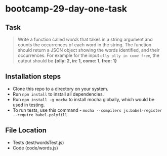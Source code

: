 # bootcamp-29-day-one-task

## Task
> Write a function called *words* that takes in a string argument and counts the occurrences of each word in the string.  The function should return a JSON object showing the words identified, and their occurrences. For example for the input `olly olly in come free`, the output should be **{olly: 2, in: 1, come: 1, free: 1}**

## Installation steps
+ Clone this repo to a directory on your system.
+ Run `npm install` to install all dependencies.
+ Run `npm install -g mocha` to install mocha globally, which would be used in testing.
+ To run tests, use this command - ` mocha --compilers js:babel-register --require babel-polyfill
`

## File Location
* Tests (test/wordsTest.js)
* Code (code/words.js) 
